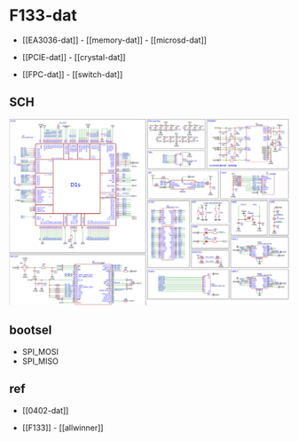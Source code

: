 
# F133-dat

- [[EA3036-dat]] - [[memory-dat]] - [[microsd-dat]]

- [[PCIE-dat]] - [[crystal-dat]]

- [[FPC-dat]] - [[switch-dat]]

## SCH 

![](F133-SCH-1.png)

## bootsel 

- SPI_MOSI
- SPI_MISO




## ref 

- [[0402-dat]]

- [[F133]] - [[allwinner]]